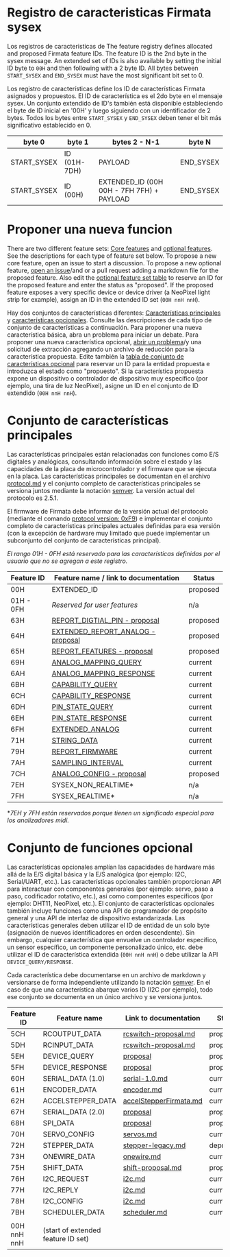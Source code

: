 # Registro de caracteristicas Firmata sysex

Los registros de caracteristicas de
The feature registry defines allocated and proposed Firmata feature IDs. The feature ID is the 2nd byte in the sysex message. An extended set of IDs is also available by setting the initial ID byte to `00H` and then following with a 2 byte ID. All bytes between `START_SYSEX` and `END_SYSEX` must have the most significant bit set to 0.

Los registro de características define los ID de características Firmata asignados y propuestos. El ID de característica es el 2do byte en el mensaje sysex. Un conjunto extendido de ID's también está disponible estableciendo el byte de ID inicial en '00H' y luego siguiendo con un identificador de 2 bytes. Todos los bytes entre `START_SYSEX` y `END_SYSEX` deben tener el bit más significativo establecido en 0.

| byte 0      | byte 1       | bytes 2 - N-1                             | byte N    |
| ----------- | ------------ | ----------------------------------------- | --------- |
| START_SYSEX | ID (01H-7DH) | PAYLOAD                                   | END_SYSEX |
| START_SYSEX | ID (00H)     | EXTENDED_ID (00H 00H - 7FH 7FH) + PAYLOAD | END_SYSEX |

Proponer una nueva funcion
===

There are two different feature sets: [Core features](#core-feature-set) and [optional features](#optional-feature-set). See the descriptions for each type of feature set below. To propose a new core feature, open an issue to start a discussion. To propose a new optional feature, [open an issue](https://github.com/firmata/protocol/issues)/and or a pull request adding a markdown file for the proposed feature. Also edit the [optional feature set table](#optional-feature-set) to reserve an ID for the proposed feature and enter the status as "proposed". If the proposed feature exposes a very specific device or device driver (a NeoPixel light strip for example), assign an ID in the extended ID set (`00H nnH nnH`).

Hay dos conjuntos de características diferentes: [Características principales](#core-feature-set) y [características opcionales](#optional-feature-set). Consulte las descripciones de cada tipo de conjunto de características a continuación. Para proponer una nueva característica básica, abra un problema para iniciar un debate. Para proponer una nueva característica opcional, [abrir un problema](https://github.com/firmata/protocol/issues)/y una solicitud de extracción agregando un archivo de reducción para la característica propuesta. Edite también la [tabla de conjunto de características opcional](#optional-feature-set) para reservar un ID para la entidad propuesta e introduzca el estado como "propuesto". Si la característica propuesta expone un dispositivo o controlador de dispositivo muy específico (por ejemplo, una tira de luz NeoPixel), asigne un ID en el conjunto de ID extendido (`00H nnH nnH`).


Conjunto de características principales
===

Las características principales están relacionadas con funciones como E/S digitales y analógicas, consultando información sobre el estado y las capacidades de la placa de microcontrolador y el firmware que se ejecuta en la placa. Las características principales se documentan en el archivo [protocol.md](https://github.com/firmata/protocol/blob/master/protocol.md) y el conjunto completo de características principales se versiona juntos mediante la notación [semver](http://semver.org/). La versión actual del protocolo es 2.5.1.

El firmware de Firmata debe informar de la versión actual del protocolo (mediante el comando [protocol version: 0xF9](https://github.com/firmata/protocol/blob/master/protocol.md-message-types)) e implementar el conjunto completo de características principales actuales definidas para esa versión (con la excepción de hardware muy limitado que puede implementar un subconjunto del conjunto de características principal).

*El rango 01H - 0FH está reservado para las características definidas por el usuario que no se agregan a este registro.*


| Feature ID  | Feature name / link to documentation | Status     |
| ----------- | ------------------------------------ | ---------  |
| 00H         | EXTENDED_ID                          | proposed   |
| 01H - 0FH   | *Reserved for user features*         | n/a        |
| 63H         | [REPORT_DIGTIAL_PIN - proposal](https://github.com/firmata/protocol/issues/68#issuecomment-257105540) | proposed |
| 64H         | [EXTENDED_REPORT_ANALOG - proposal](https://github.com/firmata/protocol/issues/68#issuecomment-258748963) | proposed |
| 65H         | [REPORT_FEATURES - proposal](https://github.com/firmata/protocol/issues/41) | proposed |
| 69H         | [ANALOG_MAPPING_QUERY](https://github.com/firmata/protocol/blob/master/protocol.md#analog-mapping-query) | current |
| 6AH         | [ANALOG_MAPPING_RESPONSE](https://github.com/firmata/protocol/blob/master/protocol.md#analog-mapping-query) | current |
| 6BH         | [CAPABILITY_QUERY](https://github.com/firmata/protocol/blob/master/protocol.md#capability-query) | current |
| 6CH         | [CAPABILITY_RESPONSE](https://github.com/firmata/protocol/blob/master/protocol.md#capability-query) | current |
| 6DH         | [PIN_STATE_QUERY](https://github.com/firmata/protocol/blob/master/protocol.md#pin-state-query) | current |
| 6EH         | [PIN_STATE_RESPONSE](https://github.com/firmata/protocol/blob/master/protocol.md#pin-state-query) | current |
| 6FH         | [EXTENDED_ANALOG](https://github.com/firmata/protocol/blob/master/protocol.md#extended-analog) | current |
| 71H         | [STRING_DATA](https://github.com/firmata/protocol/blob/master/protocol.md#string) | current |
| 79H         | [REPORT_FIRMWARE](https://github.com/firmata/protocol/blob/master/protocol.md#query-firmware-name-and-version) | current |
| 7AH         | [SAMPLING_INTERVAL](https://github.com/firmata/protocol/blob/master/protocol.md#sampling-interval) | current |
| 7CH         | [ANALOG_CONFIG - proposal](https://github.com/firmata/protocol/pull/8/files) | proposed |
| 7EH         | SYSEX_NON_REALTIME*                  | n/a        |
| 7FH         | SYSEX_REALTIME*                      | n/a        |

**7EH y 7FH están reservados porque tienen un significado especial para los analizadores midi.*


Conjunto de funciones opcional
===

Las características opcionales amplían las capacidades de hardware más allá de la E/S digital básica y la E/S analógica (por ejemplo: I2C, Serial/UART, etc.). Las características opcionales también proporcionan API para interactuar con componentes generales (por ejemplo: servo, paso a paso, codificador rotativo, etc.), así como componentes específicos (por ejemplo: DHT11, NeoPixel, etc.). El conjunto de características opcionales también incluye funciones como una API de programador de propósito general y una API de interfaz de dispositivo estandarizada. Las características generales deben utilizar el ID de entidad de un solo byte (asignación de nuevos identificadores en orden descendente). Sin embargo, cualquier característica que envuelve un controlador específico, un sensor específico, un componente personalizado único, etc. debe utilizar el ID de característica extendida (`00H nnH nnH`) o debe utilizar la API `DEVICE_QUERY/RESPONSE`.

Cada característica debe documentarse en un archivo de markdown y versionarse de forma independiente utilizando la notación [semver](http://semver.org/). En el caso de que una característica abarque varios ID (I2C por ejemplo), todo ese conjunto se documenta en un único archivo y se versiona juntos.


| Feature ID  | Feature name                       | Link to documentation  | Status     |
| ----------- | ---------------------------------- | ---------------------- | ---------- |
| 5CH         | RCOUTPUT_DATA                      | [rcswitch-proposal.md](https://github.com/firmata/protocol/blob/master/proposals/rcswitch-proposal.md) | proposed |
| 5DH         | RCINPUT_DATA                       | [rcswitch-proposal.md](https://github.com/firmata/protocol/blob/master/proposals/rcswitch-proposal.md) | proposed |
| 5EH         | DEVICE_QUERY                       | [proposal](https://github.com/finson-release/Luni/blob/master/extras/v0.9/v0.8-device-driver-C-firmata-messages.md) | proposed |
| 5FH         | DEVICE_RESPONSE                    | [proposal](https://github.com/finson-release/Luni/blob/master/extras/v0.9/v0.8-device-driver-C-firmata-messages.md) | proposed |
| 60H         | SERIAL_DATA (1.0)                  | [serial-1.0.md](https://github.com/firmata/protocol/blob/master/serial.md) | current |
| 61H         | ENCODER_DATA                       | [encoder.md](https://github.com/firmata/protocol/blob/master/encoder.md) | current |
| 62H         | ACCELSTEPPER_DATA                  | [accelStepperFirmata.md](https://github.com/firmata/protocol/blob/master/accelStepperFirmata.md) | current |
| 67H         | SERIAL_DATA (2.0)                  | [proposal](https://github.com/firmata/protocol/blob/master/proposals/serial-2.0-proposal.md) | proposed |
| 68H         | SPI_DATA                           | [proposal](https://github.com/firmata/protocol/blob/master/proposals/spi-proposal.md) | proposed |
| 70H         | SERVO_CONFIG                       | [servos.md](https://github.com/firmata/protocol/blob/master/servos.md) | current |
| 72H         | STEPPER_DATA                       | [stepper-legacy.md](https://github.com/firmata/protocol/blob/master/stepper-legacy.md) | deprecated |
| 73H         | ONEWIRE_DATA                       | [onewire.md](https://github.com/firmata/protocol/blob/master/onewire.md) | current |
| 75H         | SHIFT_DATA                         | [shift-proposal.md](https://github.com/firmata/protocol/blob/master/proposals/shift-proposal.md) | proposed |
| 76H         | I2C_REQUEST                        | [i2c.md](https://github.com/firmata/protocol/blob/master/i2c.md) | current |
| 77H         | I2C_REPLY                          | [i2c.md](https://github.com/firmata/protocol/blob/master/i2c.md) | current |
| 78H         | I2C_CONFIG                         | [i2c.md](https://github.com/firmata/protocol/blob/master/i2c.md) | current |
| 7BH         | SCHEDULER_DATA                     | [scheduler.md](https://github.com/firmata/protocol/blob/master/scheduler.md) | current |
|             |                                    |                        |            |
| 00H nnH nnH | (start of extended feature ID set) |                        |            |

